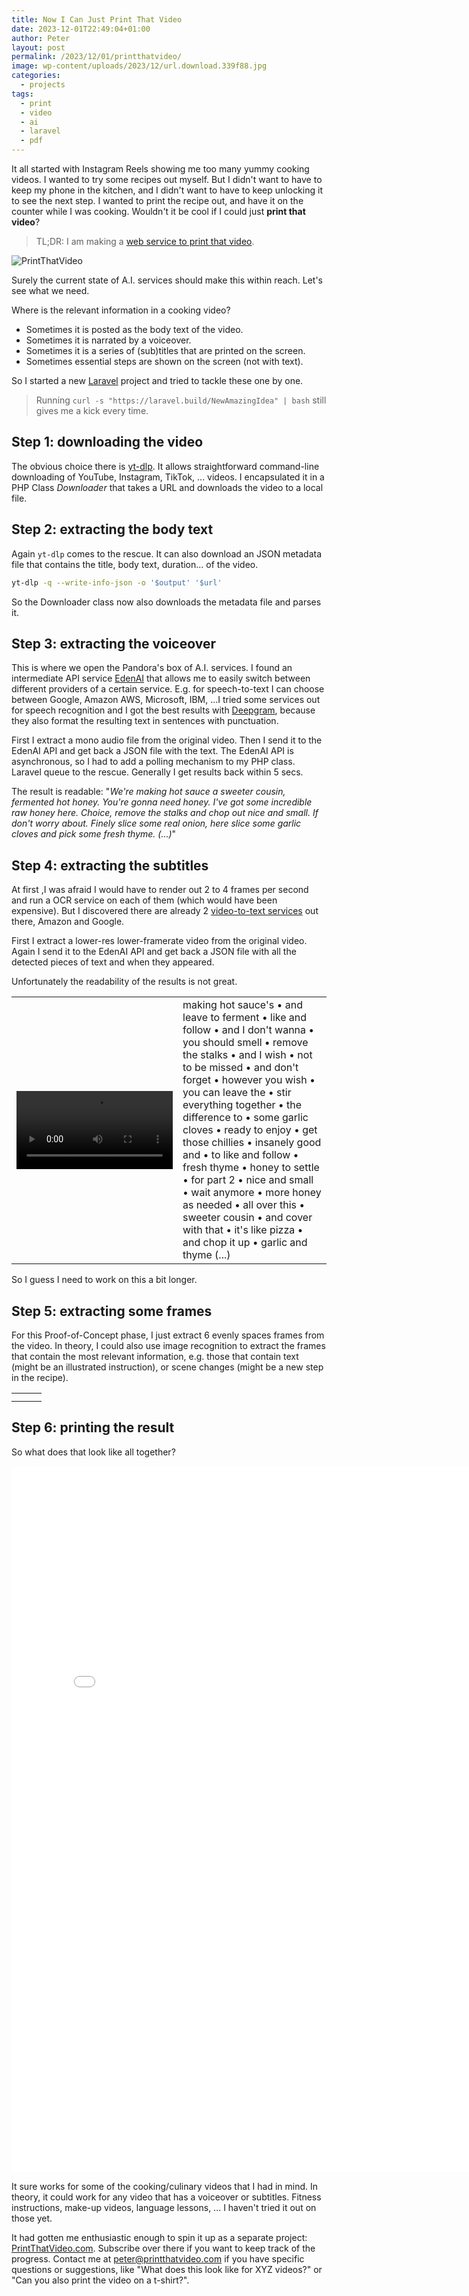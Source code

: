```yaml
---
title: Now I Can Just Print That Video
date: 2023-12-01T22:49:04+01:00
author: Peter
layout: post
permalink: /2023/12/01/printthatvideo/
image: wp-content/uploads/2023/12/url.download.339f88.jpg
categories:
  - projects
tags:
  - print
  - video
  - ai
  - laravel
  - pdf
---
```

It all started with Instagram Reels showing me too many yummy cooking videos. I wanted to try some recipes out myself. 
But I didn't want to have to keep my phone in the kitchen, and I didn't want to have to keep unlocking it to see the next step. 
I wanted to print the recipe out, and have it on the counter while I was cooking. 
Wouldn't it be cool if I could just **print that video**?

> TL;DR: I am making a [web service to print that video](https://printthatvideo.com).

![PrintThatVideo](/wp-content/uploads/2023/12/url.download.339f88.jpg)

Surely the current state of A.I. services should make this within reach. Let's see what we need.

Where is the relevant information in a cooking video?

* Sometimes it is posted as the body text of the video. 
* Sometimes it is narrated by a voiceover. 
* Sometimes it is a series of (sub)titles that are printed on the screen.
* Sometimes essential steps are shown on the screen (not with text).

So I started a new [Laravel](https://laravel.com) project and tried to tackle these one by one.

> Running `curl -s "https://laravel.build/NewAmazingIdea" | bash` still gives me a kick every time.

## Step 1: downloading the video

The obvious choice there is [yt-dlp](https://github.com/yt-dlp/yt-dlp). 
It allows straightforward command-line downloading of YouTube, Instagram, TikTok, ... videos.
I encapsulated it in a PHP Class _Downloader_ that takes a URL and downloads the video to a local file.

## Step 2: extracting the body text

Again `yt-dlp` comes to the rescue. It can also download an JSON metadata file that contains the title, body text, duration... of the video.

```bash
yt-dlp -q --write-info-json -o '$output' '$url'
```
So the Downloader class now also downloads the metadata file and parses it.

## Step 3: extracting the voiceover

This is where we open the Pandora's box of A.I. services. I found an intermediate API service [EdenAI](https://www.edenai.co) that allows me to easily switch between different providers of a certain service. E.g. for speech-to-text I can choose between Google, Amazon AWS, Microsoft, IBM, ...I tried some services out for speech recognition and I got the best results with [Deepgram](https://deepgram.com), because they also format the resulting text in sentences with punctuation. 

First I extract a mono audio file from the original video. Then I send it to the EdenAI API and get back a JSON file with the text.
The EdenAI API is asynchronous, so I had to add a polling mechanism to my PHP class. Laravel queue to the rescue. Generally I get results back within 5 secs.

The result is readable: "_We're making hot sauce a sweeter cousin, fermented hot honey. You're gonna need honey. I've got some incredible raw honey here. Choice, remove the stalks and chop out nice and small. If don't worry about. Finely slice some real onion, here slice some garlic cloves and pick some fresh thyme. (...)_"

## Step 4: extracting the subtitles

At first ,I was afraid I would have to render out 2 to 4 frames per second and run a OCR service on each of them (which would have been expensive). 
But I discovered there are already 2 [video-to-text services](https://www.edenai.co/providers?technologies=Video) out there, Amazon and Google.

First I extract a lower-res lower-framerate video from the original video. Again I send it to the EdenAI API and get back a JSON file with all the detected pieces of text and when they appeared.

Unfortunately the readability of the results is not great.

<table><tr><td><video controls width="250"><source src="/wp-content/uploads/2023/12/chilis.mp4" type="video/mp4" /></video></td>
<td>making hot sauce's &bull; and leave to ferment &bull; like and follow &bull; and I don't wanna &bull; you should smell &bull; remove the stalks &bull; and I wish &bull; not to be missed &bull; and don't forget &bull; however you wish &bull; you can leave the &bull; stir everything together &bull; the difference to &bull; some garlic cloves &bull; ready to enjoy &bull; get those chillies &bull; insanely good and &bull; to like and follow &bull; fresh thyme &bull; honey to settle &bull; for part 2 &bull; nice and small &bull; wait anymore &bull; more honey as needed &bull; all over this &bull; sweeter cousin &bull; and cover with that &bull; it's like pizza &bull; and chop it up &bull; garlic and thyme (...)</td></tr></table>

So I guess I need to work on this a bit longer.

## Step 5: extracting some frames

For this Proof-of-Concept phase, I just extract 6 evenly spaces frames from the video. In theory, I could also use image recognition to extract the frames that contain the most relevant information, e.g. those that contain text (might be an illustrated instruction), or scene changes (might be a new step in the recipe).

<table><tr>
<td><img src="/wp-content/uploads/2023/12/ig-9fa8bbef/f.0002.jpg" alt=""></td>
<td><img src="/wp-content/uploads/2023/12/ig-9fa8bbef/f.0003.jpg" alt=""></td>
<td><img src="/wp-content/uploads/2023/12/ig-9fa8bbef/f.0004.jpg" alt=""></td>
</tr><tr>
<td><img src="/wp-content/uploads/2023/12/ig-9fa8bbef/f.0005.jpg" alt=""></td>
<td><img src="/wp-content/uploads/2023/12/ig-9fa8bbef/f.0006.jpg" alt=""></td>
<td><img src="/wp-content/uploads/2023/12/ig-9fa8bbef/f.0007.jpg" alt=""></td>
</tr></table>

## Step 6: printing the result

So what does that look like all together?

<embed src="/wp-content/uploads/2023/12/recipe1.pdf" width="800px" height="1130px" />

It sure works for some of the cooking/culinary videos that I had in mind. 
In theory, it could work for any video that has a voiceover or subtitles.
Fitness instructions, make-up videos, language lessons, ...
I haven't tried it out on those yet.

It had gotten me enthusiastic enough to spin it up as a separate project: [PrintThatVideo.com](https://printthatvideo.com).
Subscribe over there if you want to keep track of the progress.
Contact me at peter@printthatvideo.com if you have specific questions or suggestions, like "What does this look like for XYZ videos?" or "Can you also print the video on a t-shirt?".